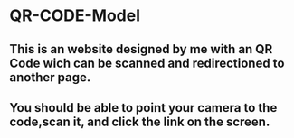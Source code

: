 # QR-CODE-Model

## This is an website designed by me with an QR Code wich can be scanned and redirectioned to another page. 
## You should be able to point your camera to the code,scan it, and click the link on the screen.

